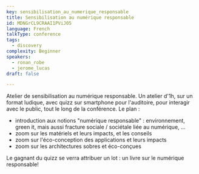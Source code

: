 ```yaml
---
key: sensibilisation_au_numerique_responsable
title: Sensibilisation au numérique responsable
id: MDNGrCL9CRAAI1PViJ05
language: French
talkType: conference
tags:
  - discovery
complexity: Beginner
speakers:
  - ronan_robe
  - jerome_lucas
draft: false

---
```


Atelier de sensibilisation au numérique responsable. Un atelier d'1h, sur un format ludique, avec quizz sur smartphone pour l'auditoire, pour interagir avec le public, tout le long de la conférence.
Le plan :
- introduction aux notions "numérique responsable" : environnement, green it, mais aussi fracture sociale / sociétale liée au numérique, ...
- zoom sur les matériels et leurs impacts, et les conseils
- zoom sur l'éco-conception des applications et leurs impacts
- zoom sur les architectures sobres et éco-conçues

Le gagnant du quizz se verra attribuer un lot : un livre sur le numérique responsable!
